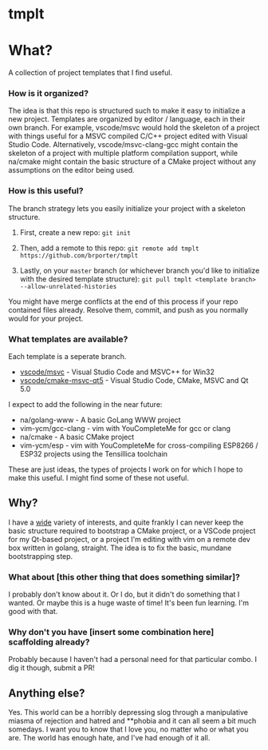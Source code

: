 # tmplt
# What?
A collection of project templates that I find useful.
### How is it organized?
The idea is that this repo is structured such to make it easy to initialize a new project. Templates are organized by editor / language, each in their own branch. For example, vscode/msvc would hold the skeleton of a project with things useful for a MSVC compiled C/C++ project edited with Visual Studio Code. Alternatively, vscode/msvc-clang-gcc might contain the skeleton of a project with multiple platform compilation support, while na/cmake might contain the basic structure of a CMake project without any assumptions on the editor being used.
### How is this useful?
The branch strategy lets you easily initialize your project with a skeleton structure.

1. First, create a new repo:
` git init `

2. Then, add a remote to this repo:
` git remote add tmplt https://github.com/brporter/tmplt `

3. Lastly, on your `master` branch (or whichever branch you'd like to initialize with the desired template structure):
` git pull tmplt <template branch> --allow-unrelated-histories `

You might have merge conflicts at the end of this process if your repo contained files already. Resolve them, commit, and push as you normally would for your project.

### What templates are available?

Each template is a seperate branch.

* [vscode/msvc](https://github.com/brporter/tmplt/tree/vscode/msvc) - Visual Studio Code and MSVC++ for Win32
* [vscode/cmake-msvc-qt5](https://github.com/brporter/tmplt/tree/vscode/cmake-msvc-qt5) - Visual Studio Code, CMake, MSVC and Qt 5.0

I expect to add the following in the near future:

* na/golang-www - A basic GoLang WWW project
* vim-ycm/gcc-clang - vim with YouCompleteMe for gcc or clang
* na/cmake - A basic CMake project
* vim-ycm/esp - vim with YouCompleteMe for cross-compiling ESP8266 / ESP32 projects using the Tensillica toolchain

These are just ideas, the types of projects I work on for which I hope to make this useful. I might find some of these not useful.

## Why?

I have a [wide](https://bryanporter.com) variety of interests, and quite frankly I can never keep the basic structure required to bootstrap a CMake project, or a VSCode project for my Qt-based project, or a project I'm editing with vim on a remote dev box written in golang, straight. The idea is to fix the basic, mundane bootstrapping step.

### What about [this other thing that does something similar]?
I probably don't know about it. Or I do, but it didn't do something that I wanted. Or maybe this is a huge waste of time! It's been fun learning. I'm good with that.

### Why don't you have [insert some combination here] scaffolding already?
Probably because I haven't had a personal need for that particular combo. I dig it though, submit a PR!

## Anything else?
Yes. This world can be a horribly depressing slog through a manipulative miasma of rejection and hatred and **phobia and it can all seem a bit much somedays. I want you to know that I love you, no matter who or what you are. The world has enough hate, and I've had enough of it all. 

